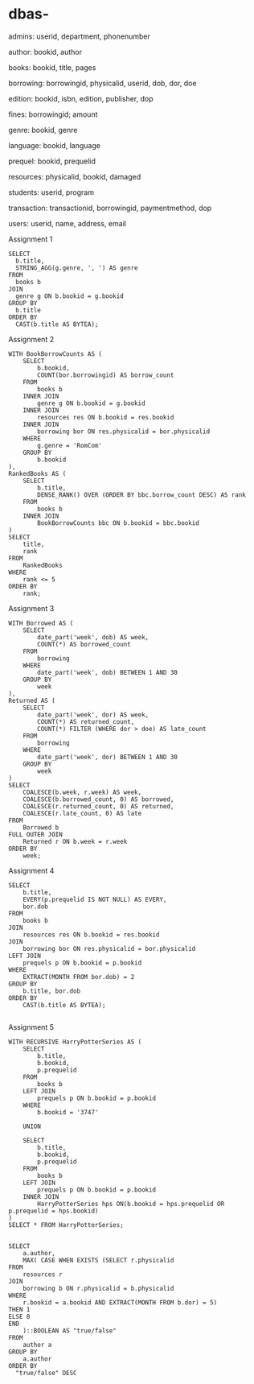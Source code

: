 # dbas-

admins: userid, department, phonenumber

author: bookid, author

books: bookid, title, pages

borrowing: borrowingid, physicalid, userid, dob, dor, doe

edition: bookid, isbn, edition, publisher, dop

fines: borrowingid; amount
  
genre: bookid, genre

language: bookid, language

prequel: bookid, prequelid

resources: physicalid, bookid, damaged

students: userid, program

transaction: transactionid, borrowingid, paymentmethod, dop

users: userid, name, address, email

Assignment 1

```
SELECT
  b.title,
  STRING_AGG(g.genre, ', ') AS genre
FROM
  books b
JOIN
  genre g ON b.bookid = g.bookid
GROUP BY
  b.title
ORDER BY
  CAST(b.title AS BYTEA);
```
Assignment 2

```
WITH BookBorrowCounts AS (
    SELECT
        b.bookid,
        COUNT(bor.borrowingid) AS borrow_count
    FROM
        books b
    INNER JOIN
        genre g ON b.bookid = g.bookid
    INNER JOIN
        resources res ON b.bookid = res.bookid
    INNER JOIN
        borrowing bor ON res.physicalid = bor.physicalid
    WHERE
        g.genre = 'RomCom'
    GROUP BY
        b.bookid
),
RankedBooks AS (
    SELECT
        b.title,
        DENSE_RANK() OVER (ORDER BY bbc.borrow_count DESC) AS rank
    FROM
        books b
    INNER JOIN
        BookBorrowCounts bbc ON b.bookid = bbc.bookid
)
SELECT
    title,
    rank
FROM
    RankedBooks
WHERE
    rank <= 5
ORDER BY
    rank;

```

Assignment 3

```
WITH Borrowed AS (
    SELECT 
        date_part('week', dob) AS week,
        COUNT(*) AS borrowed_count
    FROM 
        borrowing
    WHERE 
        date_part('week', dob) BETWEEN 1 AND 30
    GROUP BY 
        week
),
Returned AS (
    SELECT 
        date_part('week', dor) AS week,
        COUNT(*) AS returned_count,
        COUNT(*) FILTER (WHERE dor > doe) AS late_count
    FROM 
        borrowing
    WHERE 
        date_part('week', dor) BETWEEN 1 AND 30
    GROUP BY 
        week
)
SELECT 
    COALESCE(b.week, r.week) AS week,
    COALESCE(b.borrowed_count, 0) AS borrowed,
    COALESCE(r.returned_count, 0) AS returned,
    COALESCE(r.late_count, 0) AS late
FROM 
    Borrowed b
FULL OUTER JOIN 
    Returned r ON b.week = r.week
ORDER BY 
    week;

```

Assignment 4

```
SELECT
    b.title,
    EVERY(p.prequelid IS NOT NULL) AS EVERY,
    bor.dob 
FROM
    books b
JOIN
    resources res ON b.bookid = res.bookid
JOIN
    borrowing bor ON res.physicalid = bor.physicalid
LEFT JOIN
    prequels p ON b.bookid = p.bookid
WHERE
    EXTRACT(MONTH FROM bor.dob) = 2
GROUP BY
    b.title, bor.dob
ORDER BY
    CAST(b.title AS BYTEA);


```

Assignment 5

```
WITH RECURSIVE HarryPotterSeries AS (
    SELECT  
        b.title,
        b.bookid, 
        p.prequelid 
    FROM 
        books b
    LEFT JOIN 
        prequels p ON b.bookid = p.bookid
    WHERE 
        b.bookid = '3747'

    UNION

    SELECT 
        b.title,
        b.bookid, 
        p.prequelid 
    FROM 
        books b
    LEFT JOIN 
        prequels p ON b.bookid = p.bookid
    INNER JOIN 
        HarryPotterSeries hps ON(b.bookid = hps.prequelid OR p.prequelid = hps.bookid)
)
SELECT * FROM HarryPotterSeries;


```
    
```
SELECT
    a.author,
    MAX( CASE WHEN EXISTS (SELECT r.physicalid
FROM 
    resources r
JOIN 
    borrowing b ON r.physicalid = b.physicalid
WHERE 
    r.bookid = a.bookid AND EXTRACT(MONTH FROM b.dor) = 5)
THEN 1
ELSE 0
END
    )::BOOLEAN AS "true/false"
FROM
    author a
GROUP BY
    a.author
ORDER BY
  "true/false" DESC

```







